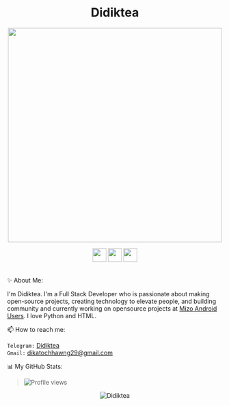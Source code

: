 <p align="center"> <h1 align="center"> Didiktea </h1> </p>

<p align="center"><a href="https://t.me/Didiktea/"><img src="http://studiopixel.in/wp-content/uploads/2017/11/senior-front-end-developer-openings-1.gif" width="500px" height="500px" /></a></p>
                                                                           
<p align="center"><a href="https://github.com/Didiktea"><img src="https://cdn.iconscout.com/icon/free/png-256/github-108-438008.png" width="32px" height="32px"></a> <a href="https://www.facebook.com/didikteatochhawng"><img src="https://i.ibb.co/zmYNW4p/facebook.png" width="32px" height="32px"></a> <a href="https://www.instagram.com/dika_sanders"><img src="https://i.ibb.co/Kx2GSrT/instagram.png" width="32px" height="32px"></a></p>

<br>✨ About Me:

I'm Didiktea. I'm a Full Stack Developer who is passionate about making open-source projects, creating technology to elevate people, and building community and currently working on opensource projects at [Mizo Android Users](https://t.me/puituflynn). I love Python and HTML. 

📫 How to reach me:

`Telegram:` [Didiktea](https://t.me/Didiktea) <br> 
`Gmail:` dikatochhawng29@gmail.com

📊 My GitHub Stats:

> ![Profile views](https://gpvc.arturio.dev/Didiktea)

<p align="center">
	<img src=https://github-readme-stats.vercel.app/api?username=Didiktea&show_icons=true&theme=midnight-purple alt=Didiktea />
</p>

